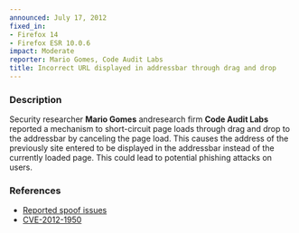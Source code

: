 ```yaml
---
announced: July 17, 2012
fixed_in:
- Firefox 14
- Firefox ESR 10.0.6
impact: Moderate
reporter: Mario Gomes, Code Audit Labs
title: Incorrect URL displayed in addressbar through drag and drop
---
```


<h3>Description</h3>

<p>Security researcher <strong>Mario Gomes</strong> andresearch firm
<strong>Code Audit Labs</strong> reported a mechanism to short-circuit page
loads through drag and drop to the addressbar by canceling the page load. This
causes the address of the previously site entered to be displayed in the
addressbar instead of the currently loaded page. This could lead to potential
phishing attacks on users.
</p>


<h3>References</h3>

<ul>
  <li><a href="https://bugzilla.mozilla.org/buglist.cgi?bug_id=724247,724599,725611">
      Reported spoof issues</a></li>
  <li><a href="http://cve.mitre.org/cgi-bin/cvename.cgi?name=CVE-2012-1950" class="ex-ref">CVE-2012-1950</a></li>
</ul>



